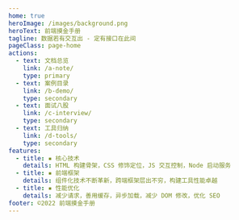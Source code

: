 ```yaml
---
home: true
heroImage: /images/background.png
heroText: 前端摸金手册
tagline: 数据若有交互出 - 定有接口在此间
pageClass: page-home
actions:
  - text: 文档总览
    link: /a-note/
    type: primary
  - text: 案例目录
    link: /b-demo/
    type: secondary
  - text: 面试八股
    link: /c-interview/
    type: secondary
  - text: 工具归纳
    link: /d-tools/
    type: secondary
features:
  - title: ▪ 核心技术
    details: HTML 构建骨架，CSS 修饰定位，JS 交互控制，Node 启动服务
  - title: ▪ 前端框架
    details: 组件化技术不断革新，跨端框架层出不穷，构建工具性能卓越
  - title: ▪ 性能优化
    details: 减少请求，善用缓存，异步加载，减少 DOM 修改，优化 SEO
footer: ©2022 前端摸金手册
---
```


<style>
.page-home {
  background:
    linear-gradient(180deg, #FFB7B7 0%, #727272 100%),
    radial-gradient(60.91% 100% at 50% 0%, #FFD1D1 0%, #260000 100%),
    linear-gradient(238.72deg, #FFDDDD 0%, #720066 100%),
    linear-gradient(127.43deg, #00FFFF 0%, #FF4444 100%),
    radial-gradient(100.22% 100% at 70.57% 0%, #FF0000 0%, #00FFE0 100%),
    linear-gradient(127.43deg, #B7D500 0%, #3300FF 100%);
  background-blend-mode:
    screen,
    overlay,
    hard-light,
    color-burn,
    color-dodge,
    normal;
}
.page-home .navbar {
  background-color: rgba(0, 0, 0, 0.2);
  box-shadow: 0 0 5px rgba(0, 0, 0, 0.5);
  backdrop-filter: blur(20px);
  border: 0px;
}
.page-home .sidebar {
  background-color: rgba(0, 0, 0, 0.2);
  box-shadow: 0 0 5px rgba(0, 0, 0, 0.5);
  backdrop-filter: blur(20px);
  border: 0px;
}
.page-home .navbar .search-box input {
  background-color: rgba(0, 0, 0, 0.2);
  border: none;
}
.page-home .navbar-dropdown-wrapper:not(.mobile) .navbar-dropdown {
  background-color: rgba(0, 0, 0, 0.2);
  border: 0px;
}
.page-home .navbar-dropdown-wrapper:not(.mobile) .navbar-dropdown a:hover {
  color: #eaecef;
}
.page-home .navbar-items .navbar-item > a:hover, .navbar-items .navbar-item > a.router-link-active {
  border-bottom: 2px solid #eaecef;
}
.page-home .home .hero .action-button.primary {
  background-color: rgba(0, 0, 0, 0);
  border-color: #2c3e50;
  color: #2c3e50;
}
.page-home .home .hero .action-button.primary:hover {
  background-color: rgba(255, 255, 255, 0.8);
}
.page-home .home .hero .action-button.secondary {
  background-color: rgba(0, 0, 0, 0);
  border-color: #2c3e50;
  color: #2c3e50;
}
.page-home .home .hero .action-button.secondary:hover {
  background-color: rgba(255, 255, 255, 0.8);
}
</style>
